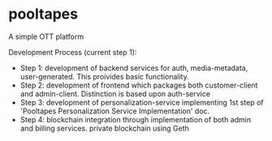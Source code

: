 # pooltapes
A simple OTT platform

Development Process (current step 1):
<ul>
  <li>Step 1: development of backend services for auth, media-metadata, user-generated. This proivides basic functionality.</li>
  <li>Step 2: development of frontend which packages both customer-client and admin-client. Distinction is based upon auth-service</li>
  <li>Step 3: development of personalization-service implementing 1st step of 'Pooltapes Personalization Service Implementation' doc.</li>
  <li>Step 4: blockchain integration through implementation of both admin and billing services. private blockchain using Geth</li>
</ul>
